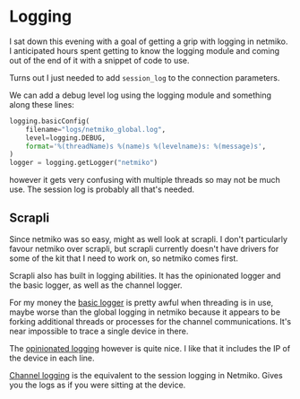 # Logging

I sat down this evening with a goal of getting a grip with logging in netmiko. I anticipated hours spent getting to know the logging module and coming out of the end of it with a snippet of code to use.

Turns out I just needed to add `session_log` to the connection parameters.

We can add a debug level log using the logging module and something along these lines:

```python
logging.basicConfig(
    filename="logs/netmiko_global.log",
    level=logging.DEBUG,
    format='%(threadName)s %(name)s %(levelname)s: %(message)s',
)
logger = logging.getLogger("netmiko")
```
however it gets very confusing with multiple threads so may not be much use. The session log is probably all that's needed.


## Scrapli

Since netmiko was so easy, might as well look at scrapli. I don't particularly favour netmiko over scrapli, but scrapli currently doesn't have drivers for some of the kit that I need to work on, so netmiko comes first.

Scrapli also has built in logging abilities. It has the opinionated logger and the basic logger, as well as the channel logger.

For my money the [basic logger](scrapli_log_basic.py) is pretty awful when threading is in use, maybe worse than the global logging in netmiko because it appears to be forking additional threads or processes for the channel communications. It's near impossible to trace a single device in there.

The [opinionated logging](scrapli_log.py) however is quite nice. I like that it includes the IP of the device in each line.

[Channel logging](scrapli_log_chan.py) is the equivalent to the session logging in Netmiko. Gives you the logs as if you were sitting at the device.